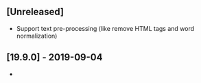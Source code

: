 ## [Unreleased]
- Support text pre-processing (like remove HTML tags and word normalization)

## [19.9.0] - 2019-09-04
-
